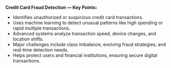 
**Credit Card Fraud Detection — Key Points:**

- Identifies unauthorized or suspicious credit card transactions.
- Uses machine learning to detect unusual patterns like high spending or rapid multiple transactions.
- Advanced systems analyze transaction speed, device changes, and location shifts.
- Major challenges include class imbalance, evolving fraud strategies, and real-time detection needs.
- Helps protect users and financial institutions, ensuring secure digital transactions.
